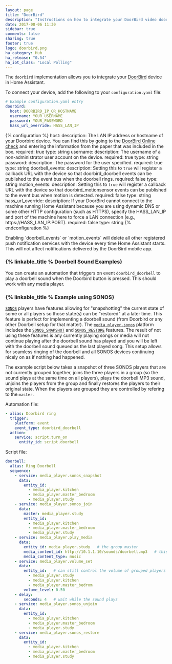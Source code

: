 ```yaml
---
layout: page
title: "DoorBird"
description: "Instructions on how to integrate your DoorBird video doorbell with Home Assistant."
date: 2017-08-06 11:30
sidebar: true
comments: false
sharing: true
footer: true
logo: doorbird.png
ha_category: Hub
ha_release: "0.54"
ha_iot_class: "Local Polling"
---
```


The `doorbird` implementation allows you to integrate your [DoorBird](http://www.doorbird.com/) device in Home Assistant.

To connect your device, add the following to your `configuration.yaml` file:

```yaml
# Example configuration.yaml entry
doorbird:
  host: DOORBIRD_IP_OR_HOSTNAME
  username: YOUR_USERNAME
  password: YOUR_PASSWORD
  hass_url_override: HASS_LAN_IP
```

{% configuration %}
host:
  description: The LAN IP address or hostname of your Doorbird device. You can find this by going to the [DoorBird Online check](http://www.doorbird.com/checkonline) and entering the information from the paper that was included in the box.
  required: true
  type: string
username:
  description: The username of a non-administrator user account on the device.
  required: true
  type: string
password:
  description: The password for the user specified.
  required: true
  type: string
doorbell_events:
  description: Setting this to `true` will register a callback URL with the device so that doorbird_doorbell events can be published to the event bus when the doorbell rings.
  required: false
  type: string
motion_events:
  description: Setting this to `true` will register a callback URL with the device so that doorbird_motionsensor events can be published to the event bus when motion is detected.
  required: false
  type: string
hass_url_override:
  description: If your DoorBird cannot connect to the machine running Home Assistant because you are using dynamic DNS or some other HTTP configuration (such as HTTPS), specify the HASS_LAN_IP and port of the machine here to force a LAN connection (e.g., https://HASS_LAN_IP:PORT).
  required: false
  type: string
{% endconfiguration %} 

<p class="note warning">
Enabling `doorbell_events` or `motion_events` will delete all other registered push notification services with the device every time Home Assistant starts. This will not affect notifications delivered by the DoorBird mobile app.
</p>

### {% linkable_title % Doorbell Sound Examples} 

You can create an automation that triggers on event `doorbird_doorbell` to play a doorbell sound when the Doorbird button is pressed. This should work with any media player.

### {% linkable_title % Example using SONOS}  

[`SONOS`](http://www.sonos.com) players have features allowing for "snapshotting" the current state of some or all players so those state(s) can be "restored" at a later time. This feature is perfect for implementing a doorbell sound (from Doorbird or any other Doorbell setup for that matter). The [`media_player.sonos`](/components/media_player.sonos/) platform includes the [`SONOS_SNAPSHOT`](/components/media_player.sonos/#service-sonos_snapshot) and [`SONOS_RESTORE`](/components/media_player.sonos/#service-sonos_restore) features. The result of not using these features is any currently playing songs or media will not continue playing after the doorbell sound has played and you will be left with the doorbell sound queued as the last played song. This setup allows for seamless ringing of the doorbell and all SONOS devices continuing nicely on as if nothing had happened.

The example script below takes a snapshot of three SONOS players that are not currently grouped together, joins the three players in a group (so the sound plays at the same time on all players), plays the doorbell MP3 sound, unjoins the players from the group and finally restores the players to their original state. When the players are grouped they are controlled by refering to the `master`.

Automation file:

```yaml
- alias: Doorbird ring
  trigger:
    platform: event
    event_type: doorbird_doorbell
  action:
    service: script.turn_on
      entity_id: script.doorbell
```

Script file:

```yaml
doorbell:
  alias: Ring Doorbell
  sequence:
    - service: media_player.sonos_snapshot
      data:
        entity_id:
          - media_player.kitchen
          - media_player.master_bedroom
          - media_player.study
    - service: media_player.sonos_join
      data:
        master: media_player.study
        entity_id:
          - media_player.kitchen
          - media_player.master_bedroom
          - media_player.study
    - service: media_player.play_media
      data:
        entity_id: media_player.study   # the group master
        media_content_id: http://10.1.1.10/sounds/doorbell.mp3   # this is on a NAS but could be HASS local
        media_content_type: music
    - service: media_player.volume_set
      data:
        entity_id:   # can still control the volume of grouped players indivdually
          - media_player.study
          - media_player.kitchen
          - media_player.master_bedrom
        volume_level: 0.50
    - delay:
        seconds: 4   # wait while the sound plays
    - service: media_player.sonos_unjoin
      data:
        entity_id:
          - media_player.kitchen
          - media_player.master_bedroom
          - media_player.study
    - service: media_player.sonos_restore
      data:
        entity_id:
          - media_player.kitchen
          - media_player.master_bedroom
          - media_player.study
```
